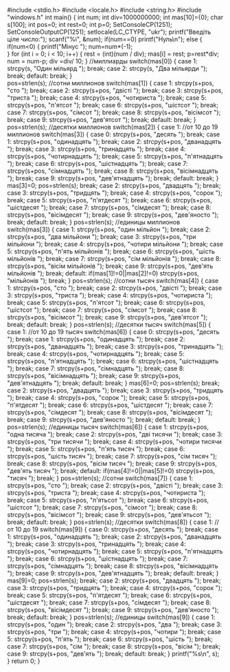 #include <stdio.h>
#include <locale.h>
#include <string.h>
#include "windows.h"
int main() {
	int num;
	int div=1000000000;
	int mas[10]={0};
	char s[100]; 
	int pos=0;
	int rest=0;
	int p=0;
		SetConsoleCP(1251);
SetConsoleOutputCP(1251); 
setlocale(LC_CTYPE, "ukr");
	printf("Введіть ціле число:");
	scanf("%i", &num);
	if(num==0) printf("Нуль\n");
	else {
		if(num<0) {
		printf("Мінус ");
		num=num*(-1);	
		} 
	for (int i = 0; i < 10; i++)
  {
    rest = (int)(num / div);
    mas[i] = rest;
    p=rest*div;
    num = num-p;
    div =div/ 10;
}
	//миллиарды
	switch(mas[0]) {
		case 1: strcpy(s, "Один мільярд "); break;
		case 2: strcpy(s, "Два мільярди "); break;
		default: break;
	}	
	pos=strlen(s);
	//сотни миллионов
	switch(mas[1]) {
		case 1: strcpy(s+pos, "сто "); break;
		case 2: strcpy(s+pos, "двісті "); break;
		case 3: strcpy(s+pos, "триста "); break;
		case 4: strcpy(s+pos, "чотириста "); break;
		case 5: strcpy(s+pos, "п'ятсот "); break;
		case 6: strcpy(s+pos, "шістсот "); break;
		case 7: strcpy(s+pos, "сімсот "); break;
		case 8: strcpy(s+pos, "вісімсот "); break;
		case 9: strcpy(s+pos, "дев'ятсот "); break;
		default: break;
	}
	pos=strlen(s);
	//десятки миллионов
	switch(mas[2]) {
		case 1:
			//от 10 до 19 миллионов
			switch(mas[3]) {
				case 0: strcpy(s+pos, "десять "); break;
				case 1: strcpy(s+pos, "одинадцять "); break;
				case 2: strcpy(s+pos, "дванадцять "); break;
				case 3: strcpy(s+pos, "тринадцять "); break;
				case 4: strcpy(s+pos, "чотирнадцять "); break;
				case 5: strcpy(s+pos, "п'ятнадцять "); break;
				case 6: strcpy(s+pos, "шістнадцять "); break;
				case 7: strcpy(s+pos, "сімнадцять "); break;
				case 8: strcpy(s+pos, "вісімнадцять "); break;
				case 9: strcpy(s+pos, "дев'ятнадцять "); break;
				default: break;
			}
			mas[3]=0;
					pos=strlen(s);
					break;
		case 2: strcpy(s+pos, "двадцять "); break;
		case 3: strcpy(s+pos, "тридцять "); break;
		case 4: strcpy(s+pos, "сорок "); break;
		case 5: strcpy(s+pos, "п'ятдесят "); break;
		case 6: strcpy(s+pos, "шістдесят "); break;
		case 7: strcpy(s+pos, "сімдесят "); break;
		case 8: strcpy(s+pos, "вісімдесят "); break;
		case 9: strcpy(s+pos, "дев'яносто "); break;
			default: break;
	}
	pos=strlen(s);
	//единицы миллионов
	switch(mas[3]) {
		case 1: strcpy(s+pos, "один мільйон "); break;
		case 2: strcpy(s+pos, "два мільйони "); break;
		case 3: strcpy(s+pos, "три мільйони "); break;
		case 4: strcpy(s+pos, "чотири мільйони "); break;
		case 5: strcpy(s+pos, "п'ять мільйонів "); break;
		case 6: strcpy(s+pos, "шість мільйонів "); break;
		case 7: strcpy(s+pos, "сім мільйонів "); break;
		case 8: strcpy(s+pos, "вісім мільйонів "); break;
		case 9: strcpy(s+pos, "дев'ять мільйонів "); break;
			default: if(mas[1]!=0||mas[2]!=0) strcpy(s+pos, "мільйонів "); break;
	}
	pos=strlen(s);
	//сотни тысяч
	switch(mas[4]) {
		case 1: strcpy(s+pos, "сто "); break;
		case 2: strcpy(s+pos, "двісті "); break;
		case 3: strcpy(s+pos, "триста "); break;
		case 4: strcpy(s+pos, "чотириста "); break;
		case 5: strcpy(s+pos, "п'ятсот "); break;
		case 6: strcpy(s+pos, "шістсот "); break; 
		case 7: strcpy(s+pos, "сімсот "); break;
		case 8: strcpy(s+pos, "вісімсот "); break;
		case 9: strcpy(s+pos, "дев'ятсот "); break;
			default: break;
	}
	pos=strlen(s);
	//десятки тысяч
	switch(mas[5]) {
		case 1:
			//от 10 до 19 тысяч
			switch(mas[6]) {
				case 0: strcpy(s+pos, "десять "); break;
				case 1: strcpy(s+pos, "одинадцять "); break;
				case 2: strcpy(s+pos, "дванадцять "); break;
				case 3: strcpy(s+pos, "тринадцять "); break;
				case 4: strcpy(s+pos, "чотирнадцять "); break;
				case 5: strcpy(s+pos, "п'ятнадцять "); break;
				case 6: strcpy(s+pos, "шістнадцять "); break;
				case 7: strcpy(s+pos, "сімнадцять "); break;
				case 8: strcpy(s+pos, "вісімнадцять "); break;
				case 9: strcpy(s+pos, "дев'ятнадцять "); break;
					default: break;
			}
			mas[6]=0;
					pos=strlen(s);
					break;
		case 2: strcpy(s+pos, "двадцять "); break;
		case 3: strcpy(s+pos, "тридцять "); break;
		case 4: strcpy(s+pos, "сорок "); break;
		case 5: strcpy(s+pos, "п'ятдесят "); break;
		case 6: strcpy(s+pos, "шістдесят "); break;
		case 7: strcpy(s+pos, "сімдесят "); break;
		case 8: strcpy(s+pos, "вісімдесят "); break;
		case 9: strcpy(s+pos, "дев'яносто "); break;
			default: break;
	}
	pos=strlen(s);
	//единицы тысяч
	switch(mas[6]) {
		case 1: strcpy(s+pos, "одна тисяча "); break;
		case 2: strcpy(s+pos, "дві тисячи "); break; 
		case 3: strcpy(s+pos, "три тисячи "); break;
		case 4: strcpy(s+pos, "чотири тисячи "); break;
		case 5: strcpy(s+pos, "п'ять тисяч "); break; 
		case 6: strcpy(s+pos, "шість тисяч "); break;
		case 7: strcpy(s+pos, "сім тисяч "); break;
		case 8: strcpy(s+pos, "вісім тисяч "); break;
		case 9: strcpy(s+pos, "дев'ять тисяч "); break;
			default: if(mas[4]!=0||mas[5]!=0) strcpy(s+pos, "тисяч "); break;
	}
	pos=strlen(s);
	//сотни
	switch(mas[7]) {
	case 1: strcpy(s+pos, "сто "); break;
	case 2: strcpy(s+pos, "двісті "); break;
	case 3: strcpy(s+pos, "триста "); break;
	case 4: strcpy(s+pos, "чотириста "); break;
	case 5: strcpy(s+pos, "п'ятьсот "); break;
	case 6: strcpy(s+pos, "шістсот "); break;
	case 7: strcpy(s+pos, "сімсот "); break;
	case 8: strcpy(s+pos, "вісімсот "); break;
	case 9: strcpy(s+pos, "дев'ятьсот "); break;
	default: break;	
	}
	pos=strlen(s);
	//десятки
	switch(mas[8]) {
	 case 1:
	 	//от 10 до 19
	  	switch(mas[9]) {
	  		case 0: strcpy(s+pos, "десять "); break;
 			case 1: strcpy(s+pos, "одинадцять "); break;
			case 2: strcpy(s+pos, "дванадцять "); break;
			case 3: strcpy(s+pos, "тринадцять "); break;
			case 4: strcpy(s+pos, "чотирнадцять "); break;
			case 5: strcpy(s+pos, "п'ятнадцять "); break;
			case 6: strcpy(s+pos, "шістнадцять "); break;
			case 7: strcpy(s+pos, "сімнадцять "); break;
			case 8: strcpy(s+pos, "вісімнадцять "); break;
			case 9: strcpy(s+pos, "дев'ятнадцять "); break;
				default: break;
					}
					mas[9]=0;
					pos=strlen(s);
					break;
	case 2: strcpy(s+pos, "двадцять "); break;
	case 3: strcpy(s+pos, "тридцять "); break;
	case 4: strcpy(s+pos, "сорок "); break;
	case 5: strcpy(s+pos, "п'ятдесят "); break;
	case 6: strcpy(s+pos, "шістдесят "); break;
	case 7: strcpy(s+pos, "сімдесят "); break;
	case 8: strcpy(s+pos, "вісімдесят "); break;
	case 9: strcpy(s+pos, "дев'яносто "); break;
	default: break;	
	}
	pos=strlen(s);
	//единицы
	switch(mas[9]) {
		case 1: strcpy(s+pos, "один "); break;
		case 2: strcpy(s+pos, "два "); break;
		case 3: strcpy(s+pos, "три "); break;
		case 4: strcpy(s+pos, "чотири "); break;
		case 5: strcpy(s+pos, "п'ять "); break;
		case 6: strcpy(s+pos, "шість "); break;
		case 7: strcpy(s+pos, "сім "); break;
		case 8: strcpy(s+pos, "вісім "); break;
		case 9: strcpy(s+pos, "дев'ять "); break;
		default: break;
	}
	printf("%s\n", s);	
	}
	return 0;
}
